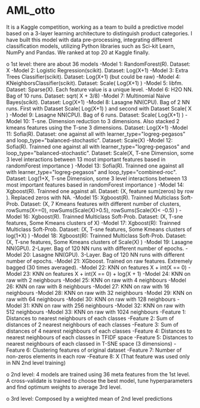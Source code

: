 # AML_otto
It is a Kaggle competition, working as a team to build a predictive model based on a 3-layer learning architecture to distinguish product categories. 
I have built this model with data pre-processing, integrating different classification models, utilizing Python libraries such as Sci-kit Learn, NumPy and Pandas. 
We ranked at top 20 at Kaggle finally.

o 1st level: there are about 36 models 
-Model 1: RandomForest(R). Dataset: X
-Model 2: Logistic Regression(scikit). Dataset: Log(X+1)
-Model 3: Extra Trees Classifier(scikit). Dataset: Log(X+1) (but could be raw)
-Model 4: KNeighborsClassifier(scikit). Dataset: Scale( Log(X+1) )
-Model 5: libfm. Dataset: Sparse(X). Each feature value is a unique level.
-Model 6: H2O NN. Bag of 10 runs. Dataset: sqrt( X + 3/8)
-Model 7: Multinomial Naive Bayes(scikit). Dataset: Log(X+1)
-Model 8: Lasagne NN(CPU). Bag of 2 NN runs. First with Dataset Scale( Log(X+1) ) and second with Dataset Scale( X )
-Model 9: Lasagne NN(CPU). Bag of 6 runs. Dataset: Scale( Log(X+1) )
-Model 10: T-sne. Dimension reduction to 3 dimensions. Also stacked 2 kmeans features using the T-sne 3 dimensions. Dataset: Log(X+1)
-Model 11: Sofia(R). Dataset: one against all with learner_type="logreg-pegasos" and loop_type="balanced-stochastic". Dataset: Scale(X)
-Model 12: Sofia(R). Trainned one against all with learner_type="logreg-pegasos" and loop_type="balanced-stochastic". Dataset: Scale(X, T-sne Dimension, some 3 level interactions between 13 most important features based in randomForest importance )
-Model 13: Sofia(R). Trainned one against all with learner_type="logreg-pegasos" and loop_type="combined-roc". Dataset: Log(1+X, T-sne Dimension, some 3 level interactions between 13 most important features based in randomForest importance )
-Model 14: Xgboost(R). Trainned one against all. Dataset: (X, feature sum(zeros) by row ). Replaced zeros with NA.
-Model 15: Xgboost(R). Trainned Multiclass Soft-Prob. Dataset: (X, 7 Kmeans features with different number of clusters, rowSums(X==0), rowSums(Scale(X)>0.5), rowSums(Scale(X)< -0.5) )
-Model 16: Xgboost(R). Trainned Multiclass Soft-Prob. Dataset: (X, T-sne features, Some Kmeans clusters of X)
-Model 17: Xgboost(R): Trainned Multiclass Soft-Prob. Dataset: (X, T-sne features, Some Kmeans clusters of log(1+X) )
-Model 18: Xgboost(R): Trainned Multiclass Soft-Prob. Dataset: (X, T-sne features, Some Kmeans clusters of Scale(X) )
-Model 19: Lasagne NN(GPU). 2-Layer. Bag of 120 NN runs with different number of epochs.
-Model 20: Lasagne NN(GPU). 3-Layer. Bag of 120 NN runs with different number of epochs.
-Model 21: XGboost. Trained on raw features. Extremely bagged (30 times averaged).
-Model 22: KNN on features X + int(X == 0)
-Model 23: KNN on features X + int(X == 0) + log(X + 1)
-Model 24: KNN on raw with 2 neighbours
-Model 25: KNN on raw with 4 neighbours
-Model 26: KNN on raw with 8 neighbours
-Model 27: KNN on raw with 16 neighbours
-Model 28: KNN on raw with 32 neighbours
-Model 29: KNN on raw with 64 neighbours
-Model 30: KNN on raw with 128 neighbours
-Model 31: KNN on raw with 256 neighbours
-Model 32: KNN on raw with 512 neighbours
-Model 33: KNN on raw with 1024 neighbours
-Feature 1: Distances to nearest neighbours of each classes
-Feature 2: Sum of distances of 2 nearest neighbours of each classes
-Feature 3: Sum of distances of 4 nearest neighbours of each classes
-Feature 4: Distances to nearest neighbours of each classes in TFIDF space
-Feature 5: Distances to nearest neighbours of each classed in T-SNE space (3 dimensions)
-Feature 6: Clustering features of original dataset
-Feature 7: Number of non-zeros elements in each row
-Feature 8: X (That feature was used only in NN 2nd level training) 

o 2nd level: 4 models are trained using 36 meta features from the 1st level. A cross-validate
is trained to choose the best model, tune hyperparameters and find optimum weights to
average 3rd level.

o 3rd level: Composed by a weighted mean of 2nd level predictions
